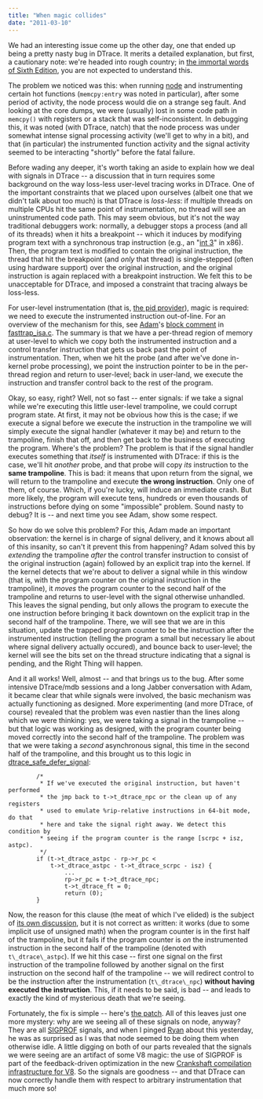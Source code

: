 ```yaml
---
title: "When magic collides"
date: "2011-03-10"
---
```


We had an interesting issue come up the other day, one that ended up being a pretty nasty bug in DTrace. It merits a detailed explanation, but first, a cautionary note: we're headed into rough country; in [the immortal words of Sixth Edition](http://www.catb.org/jargon/html/Y/You-are-not-expected-to-understand-this.html), you are not expected to understand this.

The problem we noticed was this: when running [node](http://nodejs.org/) and instrumenting certain hot functions (`memcpy:entry` was noted in particular), after some period of activity, the node process would die on a strange seg fault. And looking at the core dumps, we were (usually) lost in some code path in `memcpy()` with registers or a stack that was self-inconsistent. In debugging this, it was noted (with DTrace, natch) that the node process was under somewhat intense signal processing activity (we'll get to why in a bit), and that (in particular) the instrumented function activity and the signal activity seemed to be interacting "shortly" before the fatal failure.

Before wading any deeper, it's worth taking an aside to explain how we deal with signals in DTrace -- a discussion that in turn requires some background on the way loss-less user-level tracing works in DTrace. One of the important constraints that we placed upon ourselves (albeit one that we didn't talk about too much) is that DTrace is _loss-less_: if multiple threads on multiple CPUs hit the same point of instrumentation, no thread will see an uninstrumented code path. This may seem obvious, but it's not the way traditional debuggers work: normally, a debugger stops a process (and all of its threads) when it hits a breakpoint -- which it induces by modifying program text with a synchronous trap instruction (e.g., an "[int 3](http://en.wikipedia.org/wiki/INT_(x86_instruction))" in x86). Then, the program text is modified to contain the original instruction, the thread that hit the breakpoint (and _only_ that thread) is single-stepped (often using hardware support) over the original instruction, and the original instruction is again replaced with a breakpoint instruction. We felt this to be unacceptable for DTrace, and imposed a constraint that tracing always be loss-less.

For user-level instrumentation (that is, [the pid provider](http://dtrace.org/blogs/brendan/2011/02/19/dtrace-pid-provider-links/)), magic is required: we need to execute the instrumented instruction out-of-line. For an overview of the mechanism for this, see [Adam](http://dtrace.org/blogs/ahl/)'s [block comment](https://github.com/illumos/illumos-gate/blob/master/usr/src/uts/intel/dtrace/fasttrap_isa.c#L42) in [fasttrap\_isa.c](https://github.com/illumos/illumos-gate/blob/master/usr/src/uts/intel/dtrace/fasttrap_isa.c). The summary is that we have a per-thread region of memory at user-level to which we copy both the instrumented instruction and a control transfer instruction that gets us back past the point of instrumentation. Then, when we hit the probe (and after we've done in-kernel probe processing), we point the instruction pointer to be in the per-thread region and return to user-level; back in user-land, we execute the instruction and transfer control back to the rest of the program.

Okay, so easy, right? Well, not so fast -- enter signals: if we take a signal while we're executing this little user-level trampoline, we could corrupt program state. At first, it may not be obvious how this is the case; if we execute a signal before we execute the instruction in the trampoline we will simply execute the signal handler (whatever it may be) and return to the trampoline, finish that off, and then get back to the business of executing the program. Where's the problem? The problem is that if the signal handler executes something that _itself_ is instrumented with DTrace: if this is the case, we'll hit _another_ probe, and that probe will copy _its_ instruction to the **same trampoline**. This is bad: it means that upon return from the signal, we will return to the trampoline and execute **the wrong instruction**. Only one of them, of course. Which, if you're lucky, will induce an immediate crash. But more likely, the program will execute tens, hundreds or even thousands of instructions before dying on some "impossible" problem. Sound nasty to debug? It is -- and next time you see Adam, show some respect.

So how do we solve this problem? For this, Adam made an important observation: the kernel is in charge of signal delivery, and it knows about all of this insanity, so can't it prevent this from happening? Adam solved this by _extending_ the trampoline _after_ the control transfer instruction to consist of the original instruction (again) followed by an explicit trap into the kernel. If the kernel detects that we're about to deliver a signal while in this window (that is, with the program counter on the original instruction in the trampoline), it _moves_ the program counter to the second half of the trampoline and returns to user-level with the signal otherwise unhandled. This leaves the signal pending, but only allows the program to execute the one instruction before bringing it back downtown on the explicit trap in the second half of the trampoline. There, we will see that we are in this situation, update the trapped program counter to be the instruction after the instrumented instruction (telling the program a small but necessary lie about where signal delivery actually occured), and bounce back to user-level; the kernel will see the bits set on the thread structure indicating that a signal is pending, and the Right Thing will happen.

And it all works! Well, almost -- and that brings us to the bug. After some intensive DTrace/mdb sessions and a long Jabber conversation with Adam, it became clear that while signals were involved, the basic mechanism was actually functioning as designed. More experimenting (and more DTrace, of course) revealed that the problem was even nastier than the lines along which we were thinking: yes, we were taking a signal in the trampoline -- but that logic was working as designed, with the program counter being moved correctly into the second half of the trampoline. The problem was that we were taking a _second_ asynchronous signal, this time in the second half of the trampoline, and this brought us to this logic in [dtrace\_safe\_defer\_signal](https://github.com/illumos/illumos-gate/blob/master/usr/src/uts/i86pc/os/dtrace_subr.c#L315):

```
        /*
         * If we've executed the original instruction, but haven't performed
         * the jmp back to t->t_dtrace_npc or the clean up of any registers
         * used to emulate %rip-relative instructions in 64-bit mode, do that
         * here and take the signal right away. We detect this condition by
         * seeing if the program counter is the range [scrpc + isz, astpc).
         */
        if (t->t_dtrace_astpc - rp->r_pc <
            t->t_dtrace_astpc - t->t_dtrace_scrpc - isz) {
                ...
                rp->r_pc = t->t_dtrace_npc;
                t->t_dtrace_ft = 0;
                return (0);
        }
```

Now, the reason for this clause (the meat of which I've elided) is the subject of [its own discussion](https://github.com/illumos/illumos-gate/blob/master/usr/src/uts/intel/dtrace/fasttrap_isa.c#L1445), but it is not correct as written: it works (due to some implicit use of unsigned math) when the program counter is in the first half of the trampoline, but it fails if the program counter is _on_ the instrumented instruction in the second half of the trampoline (denoted with `t\_dtrace\_astpc`). If we hit this case -- first one signal on the first instruction of the trampoline followed by another signal on the first instruction on the second half of the trampoline -- we will redirect control to be the instruction after the instrumentation (`t\_dtrace\_npc`) **without having executed the instruction**. This, if it needs to be said, is bad -- and leads to exactly the kind of mysterious death that we're seeing.

Fortunately, the fix is simple -- here's [the patch](http://dtrace.org/resources/bmc/dtrace-signal.patch). All of this leaves just one more mystery: why are we seeing all of these signals on node, anyway? They are all [SIGPROF](http://en.wikipedia.org/wiki/SIGPROF) signals, and when I pinged [Ryan](http://twitter.com/ryah) about this yesterday, he was as surprised as I was that node seemed to be doing them when otherwise idle. A little digging on both of our parts revealed that the signals we were seeing are an artifact of some V8 magic: the use of SIGPROF is part of the feedback-driven optimization in the new [Crankshaft compilation infrastructure for V8](http://blog.chromium.org/2010/12/new-crankshaft-for-v8.html). So the signals are goodness -- and that DTrace can now correctly handle them with respect to arbitrary instrumentation that much more so!
